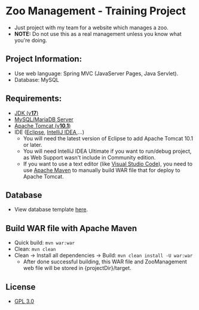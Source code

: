 # Zoo Management - Training Project
- Just project with my team for a website which manages a zoo.
- **NOTE:** Do not use this as a real management unless you know what you're doing.

## Project Information:
- Use web language: Spring MVC (JavaServer Pages, Java Servlet).
- Database: MySQL

## Requirements:
- [JDK (v**17**)](https://adoptium.net/temurin/releases/)
- [MySQL/MariaDB Server](https://www.mysql.com/downloads/)
- [Apache Tomcat (v**10.1**)](https://tomcat.apache.org/download-11.cgi)
- IDE ([Eclipse](https://www.eclipse.org/downloads/), [IntelliJ IDEA](https://www.jetbrains.com/idea/),...)
  - You will need the latest version of Eclipse to add Apache Tomcat 10.1 or later.
  - You will need IntelliJ IDEA Ultimate if you want to run/debug project, as Web Support wasn't include in Community edition.
  - If you want to use a text editor (like [Visual Studio Code](https://code.visualstudio.com/download)), you need to use [Apache Maven](https://maven.apache.org/download.cgi) to manually build WAR file that for deploy to Apache Tomcat.

## Database
- View database template [here](zoo-management.sql).

## Build WAR file with Apache Maven
- Quick build: `mvn war:war`
- Clean: `mvn clean`
- Clean -> Install all dependencies -> Build: `mvn clean install -U war:war`
  - After done successful building, this WAR file and ZooManagement web file will be stored in {projectDir}/target.

## License
- [GPL 3.0](LICENSE)
